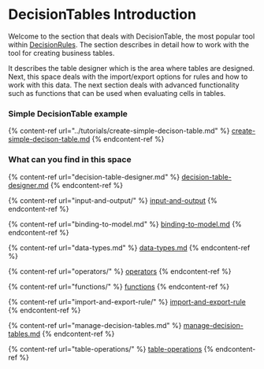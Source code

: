 # DecisionTables Introduction

Welcome to the section that deals with DecisionTable, the most popular tool within [DecisionRules](https://decisionrules.io/). The section describes in detail how to work with the tool for creating business tables.

It describes the table designer which is the area where tables are designed. Next, this space deals with the import/export options for rules and how to work with this data. The next section deals with advanced functionality such as functions that can be used when evaluating cells in tables.

### Simple DecisionTable example

{% content-ref url="../tutorials/create-simple-decison-table.md" %}
[create-simple-decison-table.md](../tutorials/create-simple-decison-table.md)
{% endcontent-ref %}

### What can you find in this space

{% content-ref url="decision-table-designer.md" %}
[decision-table-designer.md](decision-table-designer.md)
{% endcontent-ref %}

{% content-ref url="input-and-output/" %}
[input-and-output](input-and-output/)
{% endcontent-ref %}

{% content-ref url="binding-to-model.md" %}
[binding-to-model.md](binding-to-model.md)
{% endcontent-ref %}

{% content-ref url="data-types.md" %}
[data-types.md](data-types.md)
{% endcontent-ref %}

{% content-ref url="operators/" %}
[operators](operators/)
{% endcontent-ref %}

{% content-ref url="functions/" %}
[functions](functions/)
{% endcontent-ref %}

{% content-ref url="import-and-export-rule/" %}
[import-and-export-rule](import-and-export-rule/)
{% endcontent-ref %}

{% content-ref url="manage-decision-tables.md" %}
[manage-decision-tables.md](manage-decision-tables.md)
{% endcontent-ref %}

{% content-ref url="table-operations/" %}
[table-operations](table-operations/)
{% endcontent-ref %}
